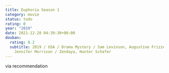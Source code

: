 ```yaml
---
title: Euphoria Season 1
category: movie
status: todo
rating: 0
year: "2019"
date: 2021-12-28 04:39:30+08:00
douban:
  rating: 8.2
  subtitle: 2019 / USA / Drama Mystery / Sam Levinson, Augustine Frizzell,
    Jennifer Morrison / Zendaya, Hunter Schafer
---
```


via recommendation
